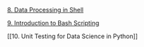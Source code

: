 [8. Data Processing in Shell](8.%20Data%20Processing%20in%20Shell.md)

[9. Introduction to Bash Scripting](9.%20Introduction%20to%20Bash%20Scripting.md)

[[10. Unit Testing for Data Science in Python]]
